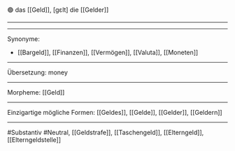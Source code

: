 🟢 das [[Geld]], [ɡɛlt]
die [[Gelder]]


---


---
Synonyme:
- [[Bargeld]], [[Finanzen]], [[Vermögen]], [[Valuta]], [[Moneten]]

---
Übersetzung: money

---
Morpheme:
[[Geld]]

---
Einzigartige mögliche Formen: [[Geldes]], [[Gelde]], [[Gelder]], [[Geldern]]

---
#Substantiv #Neutral, [[Geldstrafe]], [[Taschengeld]], [[Elterngeld]], [[Elterngeldstelle]]
